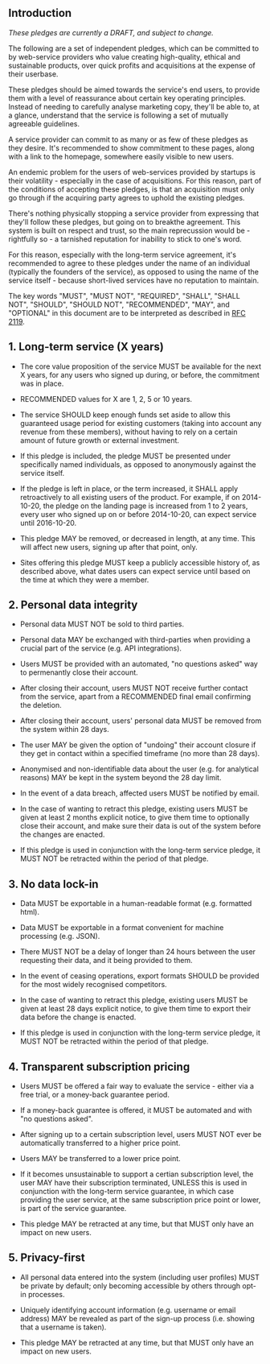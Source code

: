 ## Introduction

*These pledges are currently a DRAFT, and subject to change.*

The following are a set of independent pledges, which can be committed to by
web-service providers who value creating high-quality, ethical and sustainable
products, over quick profits and acquisitions at the expense of their userbase.

These pledges should be aimed towards the service's end users, to provide
them with a level of reassurance about certain key operating principles.
Instead of needing to carefully analyse marketing copy, they'll be able to,
at a glance, understand that the service is following a set of mutually
agreeable guidelines.

A service provider can commit to as many or as few of these pledges as they
desire.  It's recommended to show commitment to these pages, along with a
link to the homepage, somewhere easily visible to new users.

An endemic problem for the users of web-services provided by startups is their
volatility - especially in the case of acquisitions.  For this reason, part of
the conditions of accepting these pledges, is that an acquisition must only
go through if the acquiring party agrees to uphold the existing pledges.

There's nothing physically stopping a service provider from expressing that
they'll follow these pledges, but going on to breakthe agreement.  This system
is built on respect and trust, so the main reprecussion would be - rightfully
so - a tarnished reputation for inability to stick to one's word.

For this reason, especially with the long-term service agreement, it's
recommended to agree to these pledges under the name of an individual
(typically the founders of the service), as opposed to using the name of the
service itself - because short-lived services have no reputation to maintain.

The key words "MUST", "MUST NOT", "REQUIRED", "SHALL", "SHALL NOT", "SHOULD",
"SHOULD NOT", "RECOMMENDED", "MAY", and "OPTIONAL" in this document are to be
interpreted as described in [RFC 2119](http://www.ietf.org/rfc/rfc2119.txt).


## 1. Long-term service (X years)

- The core value proposition of the service MUST be available for the next X
  years, for any users who signed up during, or before, the commitment was in
  place.

- RECOMMENDED values for X are 1, 2, 5 or 10 years.

- The service SHOULD keep enough funds set aside to allow this guaranteed usage
  period for existing customers (taking into account any revenue from these
  members), without having to rely on a certain amount of future growth or
  external investment.

- If this pledge is included, the pledge MUST be presented under specifically
  named individuals, as opposed to anonymously against the service itself.

- If the pledge is left in place, or the term increased, it SHALL apply
  retroactively to all existing users of the product.  For example, if on
  2014-10-20, the pledge on the landing page is increased from 1 to 2 years,
  every user who signed up on or before 2014-10-20, can expect service until
  2016-10-20.

- This pledge MAY be removed, or decreased in length, at any time.  This will
  affect new users, signing up after that point, only.

- Sites offering this pledge MUST keep a publicly accessible history of, as
  described above, what dates users can expect service until based on the time
  at which they were a member.


## 2. Personal data integrity

- Personal data MUST NOT be sold to third parties.

- Personal data MAY be exchanged with third-parties when providing a crucial
  part of the service (e.g. API integrations).

- Users MUST be provided with an automated, "no questions asked" way to
  permenantly close their account.

- After closing their account, users MUST NOT receive further contact from the
  service, apart from a RECOMMENDED final email confirming the deletion.

- After closing their account, users' personal data MUST be removed from the
  system within 28 days.

- The user MAY be given the option of "undoing" their account closure if they
  get in contact within a specified timeframe (no more than 28 days).

- Anonymised and non-identifiable data about the user (e.g. for analytical
  reasons) MAY be kept in the system beyond the 28 day limit.
  
- In the event of a data breach, affected users MUST be notified by email.

- In the case of wanting to retract this pledge, existing users MUST be given
  at least 2 months explicit notice, to give them time to optionally close
  their account, and make sure their data is out of the system before the
  changes are enacted.
  
- If this pledge is used in conjunction with the long-term service pledge, it
  MUST NOT be retracted within the period of that pledge.


## 3. No data lock-in

- Data MUST be exportable in a human-readable format (e.g. formatted html).

- Data MUST be exportable in a format convenient for machine processing (e.g.
  JSON).

- There MUST NOT be a delay of longer than 24 hours between the user requesting
  their data, and it being provided to them.

- In the event of ceasing operations, export formats SHOULD be provided for the
  most widely recognised competitors.
  
- In the case of wanting to retract this pledge, existing users MUST be given
  at least 28 days explicit notice, to give them time to export their data
  before the change is enacted.
  
- If this pledge is used in conjunction with the long-term service pledge, it
  MUST NOT be retracted within the period of that pledge.

  
## 4. Transparent subscription pricing

- Users MUST be offered a fair way to evaluate the service - either via a free
  trial, or a money-back guarantee period.

- If a money-back guarantee is offered, it MUST be automated and with "no
  questions asked".

- After signing up to a certain subscription level, users MUST NOT ever be
  automatically transferred to a higher price point.

- Users MAY be transferred to a lower price point.

- If it becomes unsustainable to support a certian subscription level, the user
  MAY have their subscription terminated, UNLESS this is used in conjunction
  with the long-term service guarantee, in which case providing the user
  service, at the same subscription price point or lower, is part of the
  service guarantee.
  
- This pledge MAY be retracted at any time, but that MUST only have an impact
  on new users.


## 5. Privacy-first

- All personal data entered into the system (including user profiles) MUST be
  private by default; only becoming accessible by others through opt-in 
  processes.

- Uniquely identifying account information (e.g. username or email address) MAY
  be revealed as part of the sign-up process (i.e. showing that a username is
  taken).
  
- This pledge MAY be retracted at any time, but that MUST only have an impact
  on new users.
